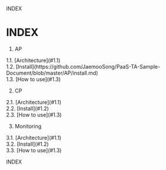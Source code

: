 INDEX
# INDEX
1. AP  
  <div id="1.1">1.1. [Architecture](#1.1)</div>  
  <div id="1.2">1.2. [Install](https://github.com/JaemooSong/PaaS-TA-Sample-Document/blob/master/AP/install.md)  
  <div id="1.3">1.3. [How to use](#1.3)  

2. CP  
  <div id="2.1">2.1. [Architecture](#1.1)  
  <div id="2.2">2.2. [Install](#1.2)  
  <div id="2.3">2.3. [How to use](#1.3)  

3. Monitoring  
  <div id="3.1">3.1. [Architecture](#1.1)  
  <div id="3.2">3.2. [Install](#1.2)  
  <div id="3.3">3.3. [How to use](#1.3)  
  
INDEX
